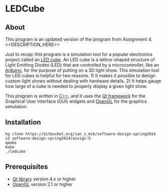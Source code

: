 LEDCube
====

About
----
This program is an updated version of the program from Assignment 4. 
<<DESCRIPTION_HERE>>

Just to recap: this program is a simulation tool for a popular 
electronics project called an [LED cube][1]. An LED cube is a 
lattice-shaped structure of Light Emitting Diodes (LED) that are 
controlled by a microcontroller, like an [Arduino][2], for the 
purpose of putting on a 3D light show. This simulation tool for 
LED cubes is helpful for two reasons. 1) It makes it possible to 
design custom light shows without dealing with hardware details. 
2) It helps gauge how large of a cube is needed to properly 
display a given light show.

This program is written in [C++][3], and it uses the 
[Qt framework][4] for the Graphical User Interface (GUI) widgets 
and [OpenGL][5] for the graphics simulation.

Installation
----
    hg clone https://bitbucket.org/ian_s_mcb/software-design-spring2014
    cd software-design-spring2014/assign-5
    qmake
    make
    ./ledcube

Prerequisites
----
* [Qt library][6] version 4.x or higher
* [OpenGL][7] version 2.1 or higher


[1]: http://www.instructables.com/id/Led-Cube-8x8x8/
[2]: http://en.wikipedia.org/wiki/Arduino
[3]: http://en.wikipedia.org/wiki/C%2B%2B
[4]: http://en.wikipedia.org/wiki/Qt_%28software%29
[5]: http://www.opengl.org/
[6]: https://qt-project.org/downloads
[7]: http://www.opengl.org/documentation/implementations/
